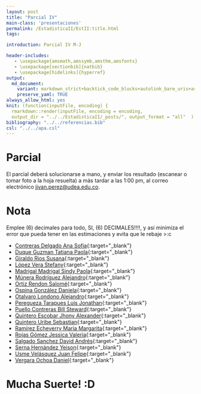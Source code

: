 ```yaml
---
layout: post
title: "Parcial IV"
main-class: 'presentaciones'
permalink: /EstadisticaII/EstII:title.html
tags:

introduction: Parcial IV M-J

header-includes:
   - \usepackage{amsmath,amssymb,amsthm,amsfonts}
   - \usepackage[sectionbib]{natbib}
   - \usepackage[hidelinks]{hyperref}
output:
  md_document:
    variant: markdown_strict+backtick_code_blocks+autolink_bare_uris+ascii_identifiers+tex_math_single_backslash
    preserve_yaml: TRUE
always_allow_html: yes   
knit: (function(inputFile, encoding) {
  rmarkdown::render(inputFile, encoding = encoding,
  output_dir = "../../EstadisticaII/_posts/", output_format = "all"  ) })
bibliography: "../../referencias.bib"
csl: "../../apa.csl"
---
```








# Parcial

El parcial deberá solucionarse a mano, y enviar los resultado (escanear
o tomar foto a la hoja resuelta) a más tardar a las 1:00 pm, al correo
electrónico <a target="_blank" href="mailto:jivan.perez@udea.edu.co">
jivan.perez@udea.edu.co</a>.

# Nota

Emplee \(6\) decimales para todo, SI, \(6\) DECIMALES!!!!, y así
minimiza el error que pueda tener en las estimaciones y evita que le
rebaje &gt;:c

-   [Contreras Delgado Ana
    Sofia](https://github.com/jiperezga/jiperezga.github.io/raw/master/Dataset/Parcial/P1193407590.pdf){:target="\_blank"}
-   [Duque Guzman Tatiana
    Paola](https://github.com/jiperezga/jiperezga.github.io/raw/master/Dataset/Parcial/P1036424834.pdf){:target="\_blank"}
-   [Giraldo Rios
    Susana](https://github.com/jiperezga/jiperezga.github.io/raw/master/Dataset/Parcial/P1001237348.pdf){:target="\_blank"}
-   [López Vera
    Stefany](https://github.com/jiperezga/jiperezga.github.io/raw/master/Dataset/Parcial/P1000438290.pdf){:target="\_blank"}
-   [Madrigal Madrigal Sindy
    Paola](https://github.com/jiperezga/jiperezga.github.io/raw/master/Dataset/Parcial/P1152195041.pdf){:target="\_blank"}
-   [Múnera Rodríguez
    Alejandro](https://github.com/jiperezga/jiperezga.github.io/raw/master/Dataset/Parcial/P1017236680.pdf){:target="\_blank"}
-   [Ortiz Rendon
    Salomé](https://github.com/jiperezga/jiperezga.github.io/raw/master/Dataset/Parcial/P1000893891.pdf){:target="\_blank"}
-   [Ospina González
    Daniela](https://github.com/jiperezga/jiperezga.github.io/raw/master/Dataset/Parcial/P1000794438.pdf){:target="\_blank"}
-   [Otalvaro Londono
    Alejandro](https://github.com/jiperezga/jiperezga.github.io/raw/master/Dataset/Parcial/P1214728316.pdf){:target="\_blank"}
-   [Peregueza Tarapues Luis
    Jonathan](https://github.com/jiperezga/jiperezga.github.io/raw/master/Dataset/Parcial/P1214748083.pdf){:target="\_blank"}
-   [Puello Contreras Bill
    Steward](https://github.com/jiperezga/jiperezga.github.io/raw/master/Dataset/Parcial/P1007270301.pdf){:target="\_blank"}
-   [Quintero Escobar Jhony
    Alexander](https://github.com/jiperezga/jiperezga.github.io/raw/master/Dataset/Parcial/P1193547703.pdf){:target="\_blank"}
-   [Quintero Uribe
    Sebastian](https://github.com/jiperezga/jiperezga.github.io/raw/master/Dataset/Parcial/P1001361969.pdf){:target="\_blank"}
-   [Ramírez Echeverry Maria
    Margarita](https://github.com/jiperezga/jiperezga.github.io/raw/master/Dataset/Parcial/P1017256589.pdf){:target="\_blank"}
-   [Rojas Gómez Jessica
    Valeria](https://github.com/jiperezga/jiperezga.github.io/raw/master/Dataset/Parcial/P1036641825.pdf){:target="\_blank"}
-   [Salgado Sanchez David
    Andrés](https://github.com/jiperezga/jiperezga.github.io/raw/master/Dataset/Parcial/P1000547785.pdf){:target="\_blank"}
-   [Serna Hernández
    Yeison](https://github.com/jiperezga/jiperezga.github.io/raw/master/Dataset/Parcial/P1000098963.pdf){:target="\_blank"}
-   [Usme Velásquez Juan
    Felipe](https://github.com/jiperezga/jiperezga.github.io/raw/master/Dataset/Parcial/P1214739875.pdf){:target="\_blank"}
-   [Vergara Ochoa
    Daniel](https://github.com/jiperezga/jiperezga.github.io/raw/master/Dataset/Parcial/P1037642829.pdf){:target="\_blank"}

<h1>
Mucha Suerte! :D
</h1>
